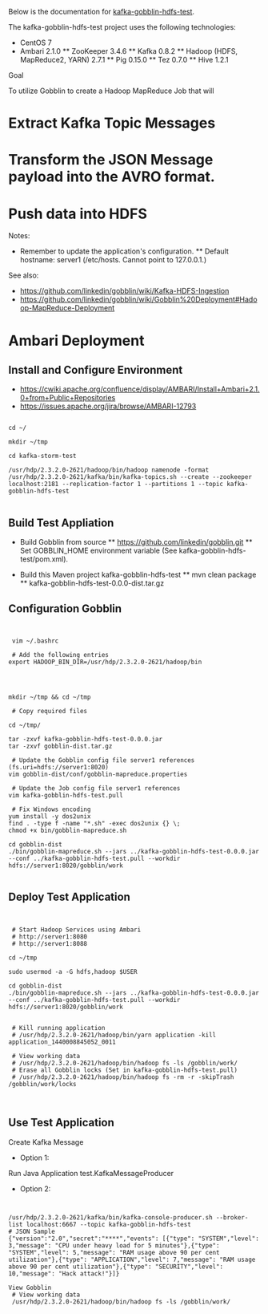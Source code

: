

Below is the documentation for [kafka-gobblin-hdfs-test](https://github.com/mark1900/druid-sandbox/tree/master/kafka-gobblin-hdfs-test).

The kafka-gobblin-hdfs-test project uses the following technologies:

* CentOS 7
* Ambari 2.1.0
** ZooKeeper 3.4.6
** Kafka 0.8.2
** Hadoop (HDFS, MapReduce2, YARN) 2.7.1
** Pig 0.15.0
** Tez 0.7.0
** Hive 1.2.1


Goal

To utilize Gobblin to create a Hadoop MapReduce Job that will
# Extract Kafka Topic Messages
# Transform the JSON Message payload into the AVRO format.
# Push data into HDFS


Notes:

* Remember to update the application's configuration.
** Default hostname:  server1 (/etc/hosts.  Cannot point to 127.0.0.1.)

See also:
* https://github.com/linkedin/gobblin/wiki/Kafka-HDFS-Ingestion
* https://github.com/linkedin/gobblin/wiki/Gobblin%20Deployment#Hadoop-MapReduce-Deployment


# Ambari Deployment


## Install and Configure Environment

* https://cwiki.apache.org/confluence/display/AMBARI/Install+Ambari+2.1.0+from+Public+Repositories
* https://issues.apache.org/jira/browse/AMBARI-12793


<pre><code>
cd ~/

mkdir ~/tmp

cd kafka-storm-test

/usr/hdp/2.3.2.0-2621/hadoop/bin/hadoop namenode -format
/usr/hdp/2.3.2.0-2621/kafka/bin/kafka-topics.sh --create --zookeeper localhost:2181 --replication-factor 1 --partitions 1 --topic kafka-gobblin-hdfs-test

</code></pre>


## Build Test Appliation

* Build Gobblin from source
** https://github.com/linkedin/gobblin.git
** Set GOBBLIN_HOME environment variable (See kafka-gobblin-hdfs-test/pom.xml).

* Build this Maven project kafka-gobblin-hdfs-test
** mvn clean package
** kafka-gobblin-hdfs-test-0.0.0-dist.tar.gz


## Configuration Gobblin


<pre><code>

 vim ~/.bashrc

 # Add the following entries
export HADOOP_BIN_DIR=/usr/hdp/2.3.2.0-2621/hadoop/bin

</code></pre>


<pre><code>

mkdir ~/tmp && cd ~/tmp

 # Copy required files

cd ~/tmp/

tar -zxvf kafka-gobblin-hdfs-test-0.0.0.jar
tar -zxvf gobblin-dist.tar.gz

 # Update the Gobblin config file server1 references (fs.uri=hdfs://server1:8020)
vim gobblin-dist/conf/gobblin-mapreduce.properties

 # Update the Job config file server1 references
vim kafka-gobblin-hdfs-test.pull

 # Fix Windows encoding
yum install -y dos2unix
find . -type f -name "*.sh" -exec dos2unix {} \;
chmod +x bin/gobblin-mapreduce.sh

cd gobblin-dist
./bin/gobblin-mapreduce.sh --jars ../kafka-gobblin-hdfs-test-0.0.0.jar --conf ../kafka-gobblin-hdfs-test.pull --workdir hdfs://server1:8020/gobblin/work

</code></pre>




## Deploy Test Application

<pre><code>

 # Start Hadoop Services using Ambari
 # http://server1:8080
 # http://server1:8088

cd ~/tmp

sudo usermod -a -G hdfs,hadoop $USER

cd gobblin-dist
./bin/gobblin-mapreduce.sh --jars ../kafka-gobblin-hdfs-test-0.0.0.jar --conf ../kafka-gobblin-hdfs-test.pull --workdir hdfs://server1:8020/gobblin/work


 # Kill running application
 # /usr/hdp/2.3.2.0-2621/hadoop/bin/yarn application -kill application_1440008845052_0011

 # View working data
 # /usr/hdp/2.3.2.0-2621/hadoop/bin/hadoop fs -ls /gobblin/work/
 # Erase all Gobblin locks (Set in kafka-gobblin-hdfs-test.pull)
 # /usr/hdp/2.3.2.0-2621/hadoop/bin/hadoop fs -rm -r -skipTrash /gobblin/work/locks


</code></pre>


## Use Test Application


Create Kafka Message

* Option 1:

Run Java Application test.KafkaMessageProducer

* Option 2:
<pre><code>

/usr/hdp/2.3.2.0-2621/kafka/bin/kafka-console-producer.sh --broker-list localhost:6667 --topic kafka-gobblin-hdfs-test
# JSON Sample
{"version":"2.0","secret":"****","events": [{"type": "SYSTEM","level": 3,"message": "CPU under heavy load for 5 minutes"},{"type": "SYSTEM","level": 5,"message": "RAM usage above 90 per cent utilization"},{"type": "APPLICATION","level": 7,"message": "RAM usage above 90 per cent utilization"},{"type": "SECURITY","level": 10,"message": "Hack attack!"}]}

View Gobblin
 # View working data
 /usr/hdp/2.3.2.0-2621/hadoop/bin/hadoop fs -ls /gobblin/work/

</code></pre>
